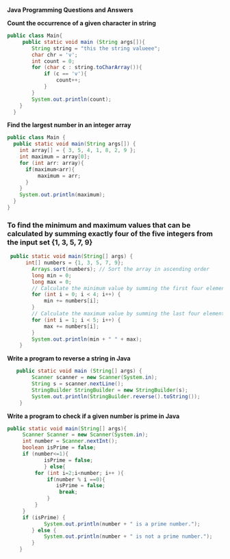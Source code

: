 **Java Programming Questions and Answers**

**Count the occurrence of a given character in string**

```java
public class Main{
	 public static void main (String args[]){
        String string = "this the string valueee";
        char chr = 'v';
        int count = 0;
        for (char c : string.toCharArray()){
            if (c == 'v'){
                count++;
            } 
        }
        System.out.println(count);
    }
  }
```
**Find the largest number in an integer array**

```java
public class Main {
  public static void main(String args[]) {
    int array[] = { 3, 5, 4, 1, 8, 2, 9 };
    int maximum = array[0];
    for (int arr: array){
      if(maximum<arr){
          maximum = arr;
      }
    }
    System.out.println(maximum);
  }
}
```
### To find the minimum and maximum values that can be calculated by summing exactly four of the five integers from the input set {1, 3, 5, 7, 9}
```java
 public static void main(String[] args) {
      int[] numbers = {1, 3, 5, 7, 9};
        Arrays.sort(numbers); // Sort the array in ascending order
        long min = 0;
        long max = 0;
        // Calculate the minimum value by summing the first four elements
        for (int i = 0; i < 4; i++) {
            min += numbers[i];
        }
        // Calculate the maximum value by summing the last four elements
        for (int i = 1; i < 5; i++) {
            max += numbers[i];
        }
        System.out.println(min + " " + max);
    }
```
**Write a program to reverse a string in Java**
```java
   public static void main (String[] args) {
        Scanner scanner = new Scanner(System.in);
        String s = scanner.nextLine();
        StringBuilder StringBuilder = new StringBuilder(s);
        System.out.println(StringBuilder.reverse().toString());
    }
```
**Write a program to check if a given number is prime in Java**
```java
public static void main(String[] args){
     Scanner Scanner = new Scanner(System.in);
     int number = Scanner.nextInt();
     boolean isPrime = false;
     if (number<=1){
            isPrime = false;
            } else{
         for (int i=2;i<number; i++ ){
             if(number % i ==0){
                isPrime = false;
                 break;
             }
         } 
     }
     if (isPrime) {
            System.out.println(number + " is a prime number.");
        } else {
            System.out.println(number + " is not a prime number.");
        }
    }
```
